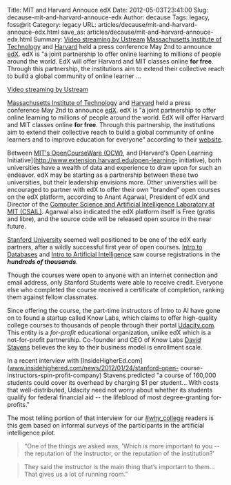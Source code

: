 Title: MIT and Harvard Annouce edX
Date: 2012-05-03T23:41:00
Slug: decause-mit-and-harvard-annouce-edx
Author: decause
Tags: legacy, foss@rit
Category: legacy
URL: articles/decause/mit-and-harvard-annouce-edx.html
save_as: articles/decause/mit-and-harvard-annouce-edx.html
Summary: [Video streaming by Ustream](http://www.ustream.tv/)  [Massachusetts Institute of Technology](http://mit.edu) and [Harvard](http://harvard.edu) held a press conference May 2nd to announce [edX](http://www.edxonline.org/). edX is "a joint partnership to offer online learning to millions of people around the world. EdX will offer Harvard and MIT classes online **for free**. Through this partnership, the institutions aim to extend their collective reach to build a global community of online learner ... 

[Video streaming by Ustream](http://www.ustream.tv/)

[Massachusetts Institute of Technology](http://mit.edu) and
[Harvard](http://harvard.edu) held a press conference May 2nd to announce
[edX](http://www.edxonline.org/). edX is "a joint partnership to offer online
learning to millions of people around the world. EdX will offer Harvard and
MIT classes online **for free**. Through this partnership, the institutions
aim to extend their collective reach to build a global community of online
learners and to improve education for everyone" according to their
[website](http://www.edxonline.org/about.html).

Between [MIT's OpenCourseWare (OCW)](http://ocw.mit.edu), and [Harvard's Open
Learning Initiative](http://www.extension.harvard.edu/open-learning-
initiative), both universities have a wealth of data and experience to draw
upon for such an endeavor. edX may be starting as a partnership between these
two universities, but their leadership envisions more. Other universities will
be encouraged to partner with edX to offer their own "branded" open courses on
the edX platform, according to Anant Agarwal, President of edX and Director of
the [Computer Science and Artificial Intelligence Laboratory at MIT
(CSAIL)](http://www.csail.mit.edu/). Agarwal also indicated the edX platform
itself is Free (gratis and libre), and the source code will be released open
source in the near future.

[Stanford University](http://stanford.edu) seemed well positioned to be one of
the edX early partners, after a wildly successful first year of open courses.
[Intro to Databases](http://db-class.org) and [Intro to Artificial
Intelligence](http://ai-class.com) saw course registrations in the **_hundreds
of thousands_**.

Though the courses were open to anyone with an internet connection and email
address, only Stanford Students were able to receive credit. Everyone else who
completed the course received a certificate of completion, ranking them
against fellow classmates.

Since offering the course, the part-time instructors of Intro to AI have gone
on to found a startup called Know Labs, which claims to offer high-quality
college courses to thousands of people through their portal
[Udacity.com](http://udacity.com). This entity is a _for-profit_ educational
organization, unlike edX which is a not-for-profit partnership. Co-founder and
CEO of Know Labs [David Stavens](https://twitter.com/#!/DavidUdacity) believes
the key to their business model is enrollment scale.

In a recent interview with
[InsideHigherEd.com](www.insidehighered.com/news/2012/01/24/stanford-open-
course-instructors-spin-profit-company) Stavens predicted "a course of 160,000
students could cover its overhead by charging $1 per student... With costs
that well-distributed, Udacity need not worry about whether its students
qualify for federal financial aid -- the lifeblood of most degree-granting
for-profits."

The most telling portion of that interview for our
[#why_college](https://twitter.com/#!/search/%23why_college) readers is this
gem based on informal surveys of the participants in the artificial
intelligence pilot.

> “One of the things we asked was, 'Which is more important to you -- the
reputation of the instructor, or the reputation of the institution?'

>

> They said the instructor is the main thing that’s important to them... That
gives us a lot of running room.”


